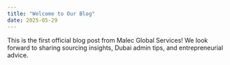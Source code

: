 ```yaml
---
title: "Welcome to Our Blog"
date: 2025-05-29
---
```


This is the first official blog post from Malec Global Services! We look forward to sharing sourcing insights, Dubai admin tips, and entrepreneurial advice.
